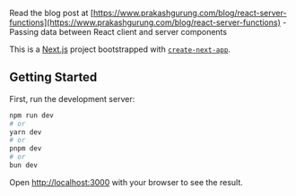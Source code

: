 Read the blog post at [https://www.prakashgurung.com/blog/react-server-functions](https://www.prakashgurung.com/blog/react-server-functions) - Passing data between React client and server components


This is a [Next.js](https://nextjs.org) project bootstrapped with [`create-next-app`](https://nextjs.org/docs/app/api-reference/cli/create-next-app).

## Getting Started

First, run the development server:

```bash
npm run dev
# or
yarn dev
# or
pnpm dev
# or
bun dev
```

Open [http://localhost:3000](http://localhost:3000) with your browser to see the result.


